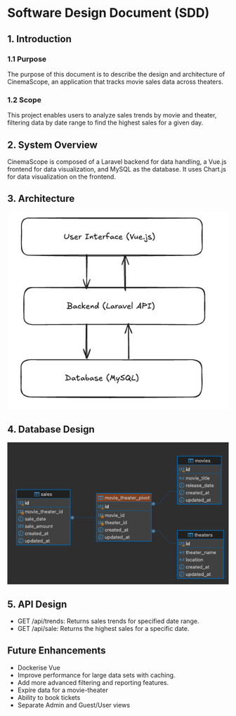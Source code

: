 # Software Design Document (SDD)


## 1. Introduction

### 1.1 Purpose

The purpose of this document is to describe the design and architecture of CinemaScope, an application that tracks movie sales data across theaters. 

### 1.2 Scope

This project enables users to analyze sales trends by movie and theater, filtering data by date range to find the highest sales for a given day. 

## 2. System Overview

CinemaScope is composed of a Laravel backend for data handling, a Vue.js frontend for data visualization, and MySQL as the database. It uses Chart.js for data visualization on the frontend.

## 3. Architecture

![architecture.png](architecture.png)

## 4. Database Design

![database.png](database.png)

## 5. API Design
- GET /api/trends: Returns sales trends for specified date range.
- GET /api/sale: Returns the highest sales for a specific date.

## Future Enhancements
- Dockerise Vue
- Improve performance for large data sets with caching.
- Add more advanced filtering and reporting features.
- Expire data for a movie-theater
- Ability to book tickets
- Separate Admin and Guest/User views
